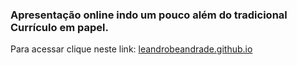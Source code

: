 ### Apresentação online indo um pouco além do tradicional Currículo em papel.

Para acessar clique neste link: [leandrobeandrade.github.io](https://leandrobeandrade.github.io)

